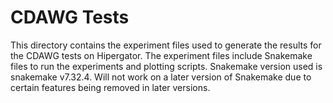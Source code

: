 # CDAWG Tests

This directory contains the experiment files used to generate the results for the CDAWG tests on Hipergator. The experiment files include Snakemake files to run the experiments and plotting scripts. Snakemake version used is snakemake v7.32.4. Will not work on a later version of Snakemake due to certain features being removed in later versions. 
